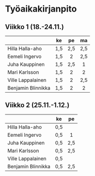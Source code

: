 # Työaikakirjanpito


## Viikko 1 (18.-24.11.)

|                    | ke  | pe  | ma  |                                          
| -------------------|:---:|:---:|:---:| 
| Hilla Halla-aho    | 1,5 | 2,5 | 2,5 |
| Eemeli Ingervo     | 1,5 |  2  | 2,5 |
| Juha Kauppinen     | 1,5 | 2,5 |  1  |
| Mari Karlsson      | 1,5 |  2  |  2  |
| Ville Lappalainen  | 1,5 |  2  | 2,5 |
| Benjamin Blinnikka | 1,5 |  2  |  2  |


## Viikko 2 (25.11.-1.12.)

|                    | ke  | pe  |                                     
| -------------------|:---:|:---:|
| Hilla Halla-aho    | 0,5 |     |
| Eemeli Ingervo     | 0,5 |  1  |
| Juha Kauppinen     | 0,5 | 2,5 |
| Mari Karlsson      | 0,5 | 2,5 |
| Ville Lappalainen  | 0,5 |     |
| Benjamin Blinnikka | 0,5 | 2,5 |

